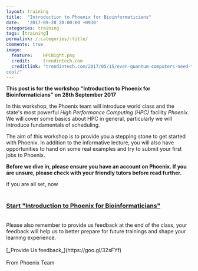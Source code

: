 ```yaml
---
layout:	training 
title: 	"Introduction to Phoenix for Bioinformaticians"
date:   '2017-09-28 20:00:00 +0930'
categories: training
tags: [training]
permalink: /:categories/:title/
comments: true
image: 
  feature:    HPCNight.png
  credit:     trendintech.com
  creditlink: "trendintech.com/2017/05/15/even-quantum-computers-need-to-keep-their-cool-but-how-to-make-
cool/"
---
```


__This post is for the workshop "Introduction to Phoenix for Bioinformaticians" on 28th September 2017__
 
In this workshop, the Phoenix team will introduce world class and the state's most powerful _High
Performance Computing (HPC)_ facility _Phoenix_. We will cover some basics about HPC
in general, particularly we will introduce fundamentals of scheduling. 

The aim of this workshop is to provide you a stepping stone to get started with Phoenix. In addition
to the informative lecture, you will also have opportunities to hand on some real examples and try
to submit your first jobs to Phoenix. 

__Before we dive in, please ensure you have an account on Phoenix. If you are unsure, please check
with your friendly tutors before read further.__

If you are all set, now 
<br><br>
### [**Start "Introduction to Phoenix for Bioinformaticians"**](https://phoenixhpc.github.io/Phoenix-BioHub-Support/)
<br>
Please also remember to provide us feedback at the end of the class, your feedback will help us to
better prepare for future trainings and shape your learning experience. 
<br><br>
[_Provide Us feedback_](https://goo.gl/32sFYf)
<br><br> 
From Phoenix Team

